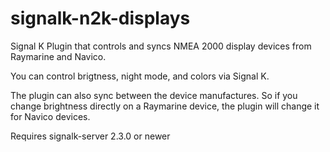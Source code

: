 # signalk-n2k-displays
Signal K Plugin that controls and syncs NMEA 2000 display devices from Raymarine and Navico.

You can control brigtness, night mode, and colors via Signal K.

The plugin can also sync between the device manufactures. So if you change brightness directly on a Raymarine device, the plugin will change it for Navico devices.

Requires signalk-server 2.3.0 or newer
